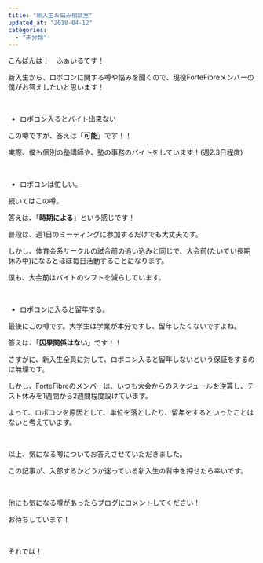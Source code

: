 ```yaml
---
title: "新入生お悩み相談室"
updated_at: "2018-04-12"
categories: 
  - "未分類"
---
```


こんばんは！　ふぁいるです！

新入生から、ロボコンに関する噂や悩みを聞くので、現役ForteFibreメンバーの僕がお答えしたいと思います！

 

- ロボコン入るとバイト出来ない

この噂ですが、答えは「**可能**」です！！

実際、僕も個別の塾講師や、塾の事務のバイトをしています！(週2.3日程度)

 

- ロボコンは忙しい。

続いてはこの噂。

答えは、「**時期による**」という感じです！

普段は、週1日のミーティングに参加するだけでも大丈夫です。

しかし、体育会系サークルの試合前の追い込みと同じで、大会前(たいてい長期休み中)になるとほぼ毎日活動することになります。

僕も、大会前はバイトのシフトを減らしています。

 

- ロボコンに入ると留年する。

最後にこの噂です。大学生は学業が本分ですし、留年したくないですよね。

答えは、「**因果関係はない**」です！！

さすがに、新入生全員に対して、ロボコン入ると留年しないという保証をするのは無理です。

しかし、ForteFibreのメンバーは、いつも大会からのスケジュールを逆算し、テスト休みを1週間から2週間程度設けています。

よって、ロボコンを原因として、単位を落としたり、留年をするといったことはないと考えています。

 

以上、気になる噂についてお答えさせていただきました。

この記事が、入部するかどうか迷っている新入生の背中を押せたら幸いです。

 

他にも気になる噂があったらブログにコメントしてください！

お待ちしています！

 

それでは！
